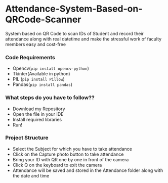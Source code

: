 # Attendance-System-Based-on-QRCode-Scanner
System based on QR Code to scan IDs of Student and record their attendance along with real datetime and make the stressful work of faculty members easy and cost-free 

### Code Requirements
- Opencv(`pip install opencv-python`)
- Tkinter(Available in python)
- PIL (`pip install Pillow`)
- Pandas(`pip install pandas`)

### What steps do you have to follow??
- Download my Repository 
- Open the file in your IDE
- Install required libraries
- Run!

### Project Structure

- Select the Subject for which you have to take attendance
- Click on the Capture photo button to take attendance
- Bring your ID with QR  one by one in front of the camera
- Click Q on the keyboard to exit the camera
- Attendance will be saved and stored in the Attendance folder along with the date and time

